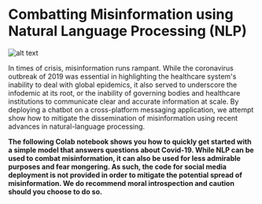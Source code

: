 # Combatting Misinformation using Natural Language Processing (NLP)

![alt text](https://github.com/cyrilzakka/cyrilzakka.github.io/blob/master/assets/posts/post3/chatbot.png)

In times of crisis, misinformation runs rampant. While the coronavirus outbreak of 2019 was essential in highlighting the healthcare system's inability to deal with global epidemics, it also served to underscore the infodemic at its root, or the inability of governing bodies and healthcare institutions to communicate clear and accurate information at scale. By deploying a chatbot on a cross-platform messaging application, we attempt show how to mitigate the dissemination of misinformation using recent advances in natural-language processing.

**The following Colab notebook shows you how to quickly get started with a simple model that answers questions about Covid-19.
While NLP can be used to combat misinformation, it can also be used for less admirable purposes and fear mongering. As such, the code for social media deployment is not provided in order to mitigate the potential spread of misinformation. We do recommend moral introspection and caution should you choose to do so.**
